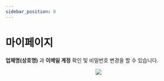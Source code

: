 ```yaml
---
sidebar_position: 8
---
```


# 마이페이지

**업체명(상호명)** 과 **이메일 계정** 확인 및 비밀번호 변경을 할 수 있습니다.

<p align='center'>
    <img
    src={require('./img/myPage.png').default}
    className='docsImage'
    />
</p>
